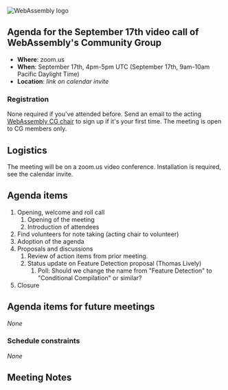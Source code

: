 ![WebAssembly logo](/images/WebAssembly.png)

## Agenda for the September 17th video call of WebAssembly's Community Group

- **Where**: zoom.us
- **When**: September 17th, 4pm-5pm UTC (September 17th, 9am-10am Pacific Daylight Time)
- **Location**: *link on calendar invite*

### Registration

None required if you've attended before. Send an email to the acting [WebAssembly CG chair](mailto:webassembly-cg-chair@chromium.org)
to sign up if it's your first time. The meeting is open to CG members only.

## Logistics

The meeting will be on a zoom.us video conference.
Installation is required, see the calendar invite.

## Agenda items

1. Opening, welcome and roll call
    1. Opening of the meeting
    1. Introduction of attendees
1. Find volunteers for note taking (acting chair to volunteer)
1. Adoption of the agenda
1. Proposals and discussions
    1. Review of action items from prior meeting.
    1. Status update on Feature Detection proposal (Thomas Lively)
        1. Poll: Should we change the name from "Feature Detection" to "Conditional Compilation" or similar?
1. Closure

## Agenda items for future meetings

*None*

### Schedule constraints

*None*

## Meeting Notes
